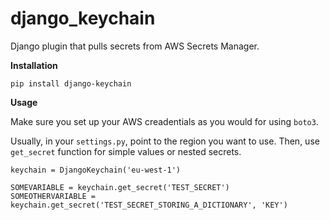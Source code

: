 # django_keychain

Django plugin that pulls secrets from AWS Secrets Manager.

**Installation**

`pip install django-keychain`

**Usage**

Make sure you set up your AWS creadentials as you would for using `boto3`.

Usually, in your `settings.py`, point to the region you want to use.
Then, use `get_secret` function for simple values or nested secrets.

```
keychain = DjangoKeychain('eu-west-1')

SOMEVARIABLE = keychain.get_secret('TEST_SECRET')
SOMEOTHERVARIABLE = keychain.get_secret('TEST_SECRET_STORING_A_DICTIONARY', 'KEY')
